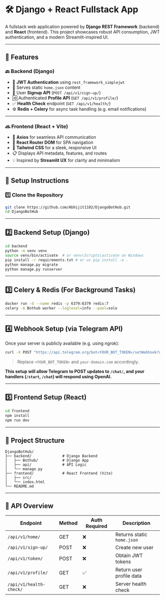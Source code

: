 
# 🛠️ Django + React Fullstack App

A fullstack web application powered by **Django REST Framework** (backend) and **React** (frontend). This project showcases robust API consumption, JWT authentication, and a modern Streamlit-inspired UI.

---

## 🚀 Features

### 🔙 Backend (Django)
- 🔐 **JWT Authentication** using `rest_framework_simplejwt`
- 📁 Serves static `home.json` content
- 👤 User **Signup API** (`POST /api/v1/sign-up/`)
- 🆔 Authenticated **Profile API** (`GET /api/v1/profile/`)
- ✅ **Health Check** endpoint (`GET /api/v1/health/`)
- ⚙️ **Redis + Celery** for async task handling (e.g. email notifications)

---

### 🔜 Frontend (React + Vite)
- 📡 **Axios** for seamless API communication
- 🔀 **React Router DOM** for SPA navigation
- 🎨 **Tailwind CSS** for a sleek, responsive UI
- 📋 Displays API metadata, features, and routes
- 💡 Inspired by **Streamlit UX** for clarity and minimalism

---

## 🔧 Setup Instructions

### 1️⃣ Clone the Repository

```bash
git clone https://github.com/Abhijit1102/DjangoBotHub.git
cd DjangoBotHub
```

---

## 2️⃣ Backend Setup (Django)

```bash
cd backend
python -m venv venv
source venv/bin/activate  # or venv\Scripts\activate on Windows
pip install -r requirements.txt # or uv pip install -e . 
python manage.py migrate
python manage.py runserver
```

---

## 3️⃣ Celery & Redis (For Background Tasks)

```bash
docker run -d --name redis -p 6379:6379 redis:7
celery -A Bothub worker --loglevel=info --pool=solo
```

---

## 4️⃣ Webhook Setup (via Telegram API)

Once your server is publicly available (e.g. using ngrok):

```bash
curl -X POST "https://api.telegram.org/bot<YOUR_BOT_TOKEN>/setWebhook?url=https://your-domain.com/chat/"
```

> Replace `<YOUR_BOT_TOKEN>` and `your-domain.com` accordingly.

**This setup will allow Telegram to POST updates to `/chat/`, and your handlers (`/start`, `/chat`) will respond using OpenAI.**

---

## 5️⃣ Frontend Setup (React)

```bash
cd frontend
npm install
npm run dev
```

---

## 📁 Project Structure

```
DjangoBotHub/
├── backend/              # Django Backend
│   ├── Bothub/           # Django App
│   ├── api/              # API Logic
│   └── manage.py
├── frontend/             # React Frontend (Vite)
│   ├── src/
│   └── index.html
└── README.md
```

---

## 🧪 API Overview

| Endpoint           | Method | Auth Required | Description                 |
|--------------------|--------|---------------|-----------------------------|
| `/api/v1/home/`    | GET    | ❌            | Returns static `home.json` |
| `/api/v1/sign-up/` | POST   | ❌            | Create new user            |
| `/api/v1/token/`   | POST   | ❌            | Obtain JWT tokens          |
| `/api/v1/profile/` | GET    | ✅            | Return user profile data   |
| `/api/v1/health-check/`  | GET    | ❌            | Server health check        |
